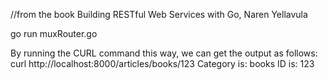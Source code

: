 //from the book Building RESTful Web Services with Go, Naren Yellavula

go run muxRouter.go

By running the CURL command this way, we can get the output as follows:
curl http://localhost:8000/articles/books/123
Category is: books
ID is: 123

